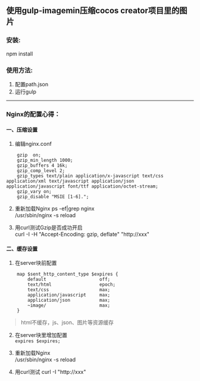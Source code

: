 ## 使用gulp-imagemin压缩cocos creator项目里的图片

### 安装:  
npm install

### 使用方法:
1. 配置path.json
2. 运行gulp 

---------------
### Nginx的配置心得：
#### 一、压缩设置
1. 编辑nginx.conf
```
    gzip  on;
    gzip_min_length 1000;
    gzip_buffers 4 16k;
    gzip_comp_level 2;
    gzip_types text/plain application/x-javascript text/css application/xml text/javascript application/json application/javascript font/ttf application/octet-stream;
    gzip_vary on;
    gzip_disable "MSIE [1-6].";
```
2. 重新加载Nginx 
    ps -ef|grep nginx  
    /usr/sbin/nginx -s reload    
    
3. 用curl测试Gzip是否成功开启  
    curl -I -H "Accept-Encoding: gzip, deflate" "http://xxx"
    
    
#### 二、缓存设置
1. 在server块前配置  
```
    map $sent_http_content_type $expires {
        default                    off;
        text/html                  epoch;
        text/css                   max;
        application/javascript     max;
        application/json           max;
        ~image/                    max;
    }
```
> html不缓存，js、json、图片等资源缓存  

2. 在server块里增加配置  
`expires $expires;`

3. 重新加载Nginx  
/usr/sbin/nginx -s reload

4. 用curl测试
    curl -I "http://xxx"